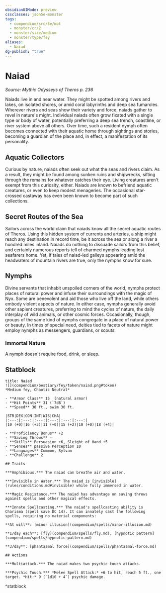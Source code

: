 ```yaml
---
obsidianUIMode: preview
cssclasses: json5e-monster
tags:
  - compendium/src/5e/mot
  - monster/cr/2
  - monster/size/medium
  - monster/type/fey
aliases:
  - Naiad
dg-publish: "true"
---
```

# Naiad
*Source: Mythic Odysseys of Theros p. 236*  

Naiads live in and near water. They might be spotted among rivers and lakes, on isolated shores, or amid coral labyrinths and deep sea fumaroles. Wherever rivers and seas show their variety and force, naiads gather to revel in nature's might. Individual naiads often grow fixated with a single type or body of water, potentially preferring a deep sea trench, coastline, or river system above all others. Over time, such a resident nymph often becomes connected with their aquatic home through sightings and stories, becoming a guardian of the place and, in effect, a manifestation of its personality.

## Aquatic Collectors

Curious by nature, naiads often seek out what the seas and rivers claim. As a result, they might be found among sunken ruins and shipwrecks, sifting through the remains for whatever catches their eye. Living creatures aren't exempt from this curiosity, either. Naiads are known to befriend aquatic creatures, or even to keep modest menageries. The occasional star-crossed castaway has even been known to become part of such collections.

## Secret Routes of the Sea

Sailors across the world claim that naiads know all the secret aquatic routes of Theros. Using this hidden system of currents and arteries, a ship might reach any destination in record time, be it across the sea or along a river a hundred miles inland. Naiads do nothing to dissuade sailors from this belief, and certainly numerous reports tell of charmed nymphs leading lost seafarers home. Yet, if tales of naiad-led galleys appearing amid the headwaters of mountain rivers are true, only the nymphs know for sure.

## Nymphs

Divine servants that inhabit unspoiled corners of the world, nymphs protect places of natural power and infuse their surroundings with the magic of Nyx. Some are benevolent and aid those who live off the land, while others embody violent aspects of nature. In either case, nymphs generally avoid other sapient creatures, preferring to mind the cycles of nature, the daily interplay of wild animals, or other cosmic forces. Occasionally, though, groups of the same kind of nymphs congregate in a place of natural power or beauty. In times of special need, deities tied to facets of nature might employ nymphs as messengers, guardians, or scouts.

### Immortal Nature

A nymph doesn't require food, drink, or sleep.

## Statblock

```ad-statblock
title: Naiad
![](compendium/bestiary/fey/token/naiad.png#token)
*Medium fey, Chaotic Neutral*

- **Armor Class** 15  (natural armor)
- **Hit Points** 31 (`7d8`)
- **Speed** 30 ft., swim 30 ft.

|STR|DEX|CON|INT|WIS|CHA|
|:---:|:---:|:---:|:---:|:---:|:---:|
|10 (+0)|16 (+3)|11 (+0)|15 (+2)|10 (+0)|18 (+4)|

- **Proficiency Bonus** +2
- **Saving Throws** ⏤
- **Skills** Persuasion +6, Sleight of Hand +5
- **Senses** passive Perception 10
- **Languages** Common, Sylvan
- **Challenge** 2

## Traits

***Amphibious.*** The naiad can breathe air and water.

***Invisible in Water.*** The naiad is [invisible](rules/conditions.md#invisible) while fully immersed in water.

***Magic Resistance.*** The naiad has advantage on saving throws against spells and other magical effects.

***Innate Spellcasting.*** The naiad's spellcasting ability is Charisma (spell save DC 14). It can innately cast the following spells, requiring no material components:

**At will**: [minor illusion](compendium/spells/minor-illusion.md)

**1/day each**: [fly](compendium/spells/fly.md), [hypnotic pattern](compendium/spells/hypnotic-pattern.md)

**3/day**: [phantasmal force](compendium/spells/phantasmal-force.md)

## Actions

***Multiattack.*** The naiad makes two psychic touch attacks.

***Psychic Touch.*** *Melee Spell Attack:* +6 to hit, reach 5 ft., one target. *Hit:* 9 (`1d10 + 4`) psychic damage.
```
^statblock